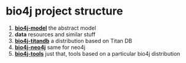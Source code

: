 # bio4j project structure

1. [**bio4j-model**](https://github.com/bio4j/Bio4jModel) the abstract model
2. **data** resources and similar stuff 
3. [**bio4j-titandb**](https://github.com/bio4j/bio4j-titandb) a distribution based on Titan DB
4. [**bio4j-neo4j**](https://github.com/bio4j/Bio4j) same for neo4j
5. [**bio4j-tools**](https://github.com/bio4j/Bio4jTools) just that, tools based on a particular bio4j distribution

